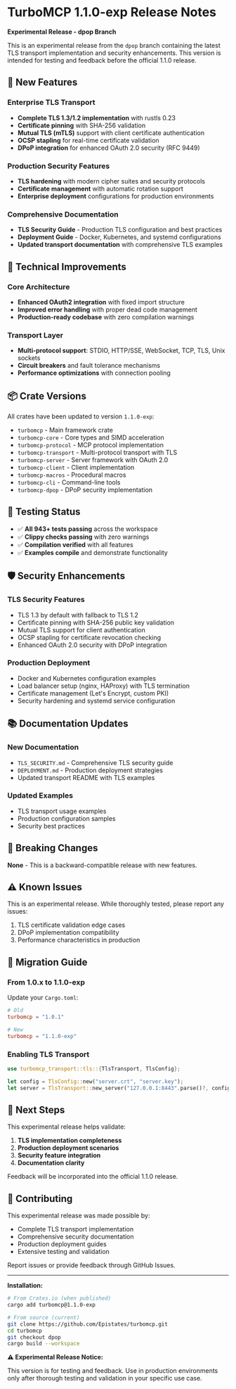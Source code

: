 # TurboMCP 1.1.0-exp Release Notes

**Experimental Release - dpop Branch**

This is an experimental release from the `dpop` branch containing the latest TLS transport implementation and security enhancements. This version is intended for testing and feedback before the official 1.1.0 release.

## 🚀 New Features

### Enterprise TLS Transport
- **Complete TLS 1.3/1.2 implementation** with rustls 0.23
- **Certificate pinning** with SHA-256 validation
- **Mutual TLS (mTLS)** support with client certificate authentication
- **OCSP stapling** for real-time certificate validation
- **DPoP integration** for enhanced OAuth 2.0 security (RFC 9449)

### Production Security Features  
- **TLS hardening** with modern cipher suites and security protocols
- **Certificate management** with automatic rotation support
- **Enterprise deployment** configurations for production environments

### Comprehensive Documentation
- **TLS Security Guide** - Production TLS configuration and best practices
- **Deployment Guide** - Docker, Kubernetes, and systemd configurations  
- **Updated transport documentation** with comprehensive TLS examples

## 🔧 Technical Improvements

### Core Architecture
- **Enhanced OAuth2 integration** with fixed import structure
- **Improved error handling** with proper dead code management
- **Production-ready codebase** with zero compilation warnings

### Transport Layer
- **Multi-protocol support**: STDIO, HTTP/SSE, WebSocket, TCP, TLS, Unix sockets
- **Circuit breakers** and fault tolerance mechanisms
- **Performance optimizations** with connection pooling

## 📦 Crate Versions

All crates have been updated to version `1.1.0-exp`:

- `turbomcp` - Main framework crate
- `turbomcp-core` - Core types and SIMD acceleration  
- `turbomcp-protocol` - MCP protocol implementation
- `turbomcp-transport` - Multi-protocol transport with TLS
- `turbomcp-server` - Server framework with OAuth 2.0
- `turbomcp-client` - Client implementation  
- `turbomcp-macros` - Procedural macros
- `turbomcp-cli` - Command-line tools
- `turbomcp-dpop` - DPoP security implementation

## 🔬 Testing Status

- ✅ **All 943+ tests passing** across the workspace
- ✅ **Clippy checks passing** with zero warnings
- ✅ **Compilation verified** with all features
- ✅ **Examples compile** and demonstrate functionality

## 🛡️ Security Enhancements

### TLS Security Features
- TLS 1.3 by default with fallback to TLS 1.2
- Certificate pinning with SHA-256 public key validation
- Mutual TLS support for client authentication
- OCSP stapling for certificate revocation checking
- Enhanced OAuth 2.0 security with DPoP integration

### Production Deployment
- Docker and Kubernetes configuration examples
- Load balancer setup (nginx, HAProxy) with TLS termination
- Certificate management (Let's Encrypt, custom PKI)
- Security hardening and systemd service configuration

## 📚 Documentation Updates

### New Documentation
- `TLS_SECURITY.md` - Comprehensive TLS security guide
- `DEPLOYMENT.md` - Production deployment strategies
- Updated transport README with TLS examples

### Updated Examples
- TLS transport usage examples
- Production configuration samples  
- Security best practices

## 🚨 Breaking Changes

**None** - This is a backward-compatible release with new features.

## ⚠️ Known Issues

This is an experimental release. While thoroughly tested, please report any issues:

1. TLS certificate validation edge cases
2. DPoP implementation compatibility
3. Performance characteristics in production

## 🎯 Migration Guide

### From 1.0.x to 1.1.0-exp

Update your `Cargo.toml`:

```toml
# Old
turbomcp = "1.0.1"

# New  
turbomcp = "1.1.0-exp"
```

### Enabling TLS Transport

```rust
use turbomcp_transport::tls::{TlsTransport, TlsConfig};

let config = TlsConfig::new("server.crt", "server.key");
let server = TlsTransport::new_server("127.0.0.1:8443".parse()?, config).await?;
```

## 🔮 Next Steps

This experimental release helps validate:

1. **TLS implementation completeness**
2. **Production deployment scenarios**
3. **Security feature integration** 
4. **Documentation clarity**

Feedback will be incorporated into the official 1.1.0 release.

## 🙏 Contributing

This experimental release was made possible by:

- Complete TLS transport implementation
- Comprehensive security documentation
- Production deployment guides
- Extensive testing and validation

Report issues or provide feedback through GitHub Issues.

---

**Installation:**

```bash
# From Crates.io (when published)
cargo add turbomcp@1.1.0-exp

# From source (current)
git clone https://github.com/Epistates/turbomcp.git
cd turbomcp
git checkout dpop
cargo build --workspace
```

**⚠️ Experimental Release Notice:**

This version is for testing and feedback. Use in production environments only after thorough testing and validation in your specific use case.